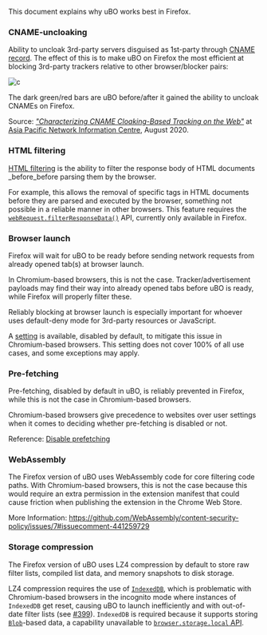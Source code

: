 This document explains why uBO works best in Firefox.

### CNAME-uncloaking

Ability to uncloak 3rd-party servers disguised as 1st-party through [CNAME record](https://en.wikipedia.org/wiki/CNAME_record). The effect of this is to make uBO on Firefox the most efficient at blocking 3rd-party trackers relative to other browser/blocker pairs:

![c](https://user-images.githubusercontent.com/585534/103416937-b623c400-4b56-11eb-8e94-b4851a2248b7.png)

The dark green/red bars are uBO before/after it gained the ability to uncloak CNAMEs on Firefox.

Source: [_"Characterizing CNAME Cloaking-Based Tracking on the Web"_](https://blog.apnic.net/2020/08/04/characterizing-cname-cloaking-based-tracking/) at [Asia Pacific Network Information Centre](https://www.apnic.net/about-apnic/), August 2020.

### HTML filtering

[HTML filtering](https://github.com/gorhill/uBlock/wiki/Static-filter-syntax#html-filters) is the ability to filter the response body of HTML documents _before_before parsing them by the browser.

For example, this allows the removal of specific tags in HTML documents before they are parsed and executed by the browser, something not possible in a reliable manner in other browsers. This feature requires the [`webRequest.filterResponseData()`](https://developer.mozilla.org/en-US/docs/Mozilla/Add-ons/WebExtensions/API/webRequest/filterResponseData) API, currently only available in Firefox.

### Browser launch

Firefox will wait for uBO to be ready before sending network requests from already opened tab(s) at browser launch.

In Chromium-based browsers, this is not the case. Tracker/advertisement payloads may find their way into already opened tabs before uBO is ready, while Firefox will properly filter these.

Reliably blocking at browser launch is especially important for whoever uses default-deny mode for 3rd-party resources or JavaScript.

A [setting](https://github.com/gorhill/uBlock/wiki/Dashboard:-Filter-lists#suspend-network-activity-until-all-filter-lists-are-loaded) is available, disabled by default, to mitigate this issue in Chromium-based browsers. This setting does not cover 100% of all use cases, and some exceptions may apply.

### Pre-fetching

Pre-fetching, disabled by default in uBO, is reliably prevented in Firefox, while this is not the case in Chromium-based browsers.

Chromium-based browsers give precedence to websites over user settings when it comes to deciding whether pre-fetching is disabled or not.

Reference: [Disable prefetching](https://github.com/gorhill/uBlock/wiki/Dashboard:-Settings#disable-prefetching)

### WebAssembly

The Firefox version of uBO uses WebAssembly code for core filtering code paths. With Chromium-based browsers, this is not the case because this would require an extra permission in the extension manifest that could cause friction when publishing the extension in the Chrome Web Store.

More Information: https://github.com/WebAssembly/content-security-policy/issues/7#issuecomment-441259729

### Storage compression

The Firefox version of uBO uses LZ4 compression by default to store raw filter lists, compiled list data, and memory snapshots to disk storage.

LZ4 compression requires the use of [`IndexedDB`](https://developer.mozilla.org/en-US/docs/Web/API/IndexedDB_API), which is problematic with Chromium-based browsers in the incognito mode where instances of `IndexedDB` get reset, causing uBO to launch inefficiently and with out-of-date filter lists (see [#399](https://github.com/uBlockOrigin/uBlock-issues/issues/399)). `IndexedDB` is required because it supports storing [`Blob`](https://developer.mozilla.org/en-US/docs/Web/API/Blob)-based data, a capability unavailable to [`browser.storage.local` API](https://developer.mozilla.org/en-US/docs/Mozilla/Add-ons/WebExtensions/API/storage/local).